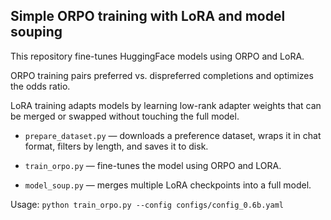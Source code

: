 ## Simple ORPO training with LoRA and model souping

This repository fine-tunes HuggingFace models using ORPO and LoRA. 

ORPO training pairs preferred vs. dispreferred completions and optimizes the odds ratio. 

LoRA training adapts models by learning low-rank adapter weights that can be merged or swapped without touching the full model.

- `prepare_dataset.py` — downloads a preference dataset, wraps it in chat format, filters by length, and saves it to disk. 

- `train_orpo.py` — fine-tunes the model using ORPO and LORA.

- `model_soup.py` — merges multiple LoRA checkpoints into a full model.


Usage: `python train_orpo.py --config configs/config_0.6b.yaml`
